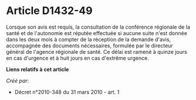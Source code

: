 # Article D1432-49

Lorsque son avis est requis, la consultation de la conférence régionale de la santé et de l'autonomie est réputée effectuée
si aucune suite n'est donnée dans les deux mois à compter de la réception de la demande d'avis, accompagnée des documents
nécessaires, formulée par le directeur général de l'agence régionale de santé. Ce délai est ramené à quinze jours en cas
d'urgence et à huit jours en cas d'extrême urgence.

**Liens relatifs à cet article**

_Créé par_:

  - Décret n°2010-348 du 31 mars 2010 - art. 1
